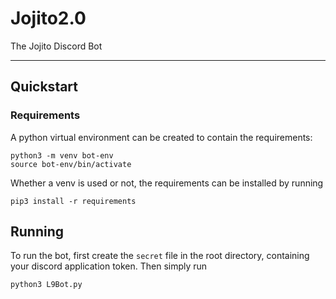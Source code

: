 # Jojito2.0
The Jojito Discord Bot

---

## Quickstart

### Requirements
A python virtual environment can be created to contain the requirements:
```shell
python3 -m venv bot-env
source bot-env/bin/activate
```
Whether a venv is used or not, the requirements can be installed by running
```shell
pip3 install -r requirements
```

## Running
To run the bot, first create the `secret` file in the root directory, containing your discord application token. Then simply run
```shell
python3 L9Bot.py
```
